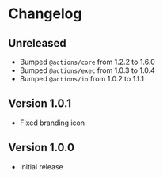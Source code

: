# Changelog

## Unreleased

- Bumped `@actions/core` from 1.2.2 to 1.6.0
- Bumped `@actions/exec` from 1.0.3 to 1.0.4
- Bumped `@actions/io` from 1.0.2 to 1.1.1

## Version 1.0.1

- Fixed branding icon

## Version 1.0.0

- Initial release
